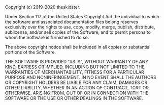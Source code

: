 ﻿Copyright (c) 2019-2020 theskidster.

Under Section 117 of the United States Copyright Act the individual to which the software and associated documentation files belong reserves exclusivity over the rights to use, copy, modify, merge, publish, distribute, sublicense, and/or sell copies of the Software, and to permit persons to whom the Software is furnished to do so.

The above copyright notice shall be included in all copies or substantial portions of the Software.

THE SOFTWARE IS PROVIDED "AS IS", WITHOUT WARRANTY OF ANY KIND, EXPRESS OR IMPLIED, INCLUDING BUT NOT LIMITED TO THE WARRANTIES OF MERCHANTABILITY, FITNESS FOR A PARTICULAR PURPOSE AND NONINFRINGEMENT. IN NO EVENT SHALL THE AUTHORS OR COPYRIGHT HOLDERS BE LIABLE FOR ANY CLAIM, DAMAGES OR OTHER LIABILITY, WHETHER IN AN ACTION OF CONTRACT, TORT OR OTHERWISE, ARISING FROM, OUT OF OR IN CONNECTION WITH THE SOFTWARE OR THE USE OR OTHER DEALINGS IN THE SOFTWARE.
